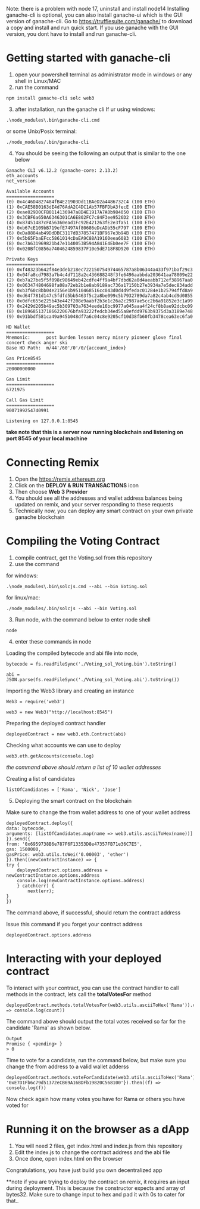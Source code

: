 Note: there is a problem with node 17, uninstall and install node14
Installing ganache-cli is optional, you can also install ganache-ui which is the GUI version of ganache-cli. 
Go to https://trufflesuite.com/ganache/ to download a copy and install and run quick start. 
If you use ganache with the GUI version, you dont have to install and run ganache-cli.

# Getting started with ganache-cli

1. open your powershell terminal as administrator mode in windows or any shell in Linux/MAC
2. run the command

```
npm install ganache-cli solc web3
```

3. after installation, run the ganache cli
If ur using windows:

```
.\node_modules\.bin\ganache-cli.cmd
```
or some Unix/Posix terminal:

```
./node_modules/.bin/ganache-cli
```

4. You should be seeing the following an output that is similar to the one below

```
Ganache CLI v6.12.2 (ganache-core: 2.13.2)
eth_accounts
net_version

Available Accounts
==================
(0) 0x4c46D4827484fB4E21903Dd11BAeD2a4486732C4 (100 ETH)
(1) 0xCAE58B0163dE4d76AdA2C4DC1Ab57FBFDbA3fecE (100 ETH)
(2) 0xae029D0CFB0114136947a8D4E1917A7A0b984050 (100 ETH)
(3) 0x3CBF6a650A6346301CA6E802FC7c84F3ee9526D2 (100 ETH)
(4) 0x87451487cFA56360ead1Fc92E421263fE2e3fa51 (100 ETH)
(5) 0xb67cE109bB719efE7497Af80686eDcADb55cF797 (100 ETH)
(6) 0xDa8884ab49DdDBC3117dB37857471BF967e3b94B (100 ETH)
(7) 0x5b65FbaEFcc5861014cDaEA9C88A19160eea6083 (100 ETH)
(8) 0xc7A631969821b47e1140053B594A841E4Eb0ee7F (100 ETH)
(9) 0x020BfC0856a7404624859837F10e5dE718F8D920 (100 ETH)

Private Keys
==================
(0) 0xf48323b642f84e3deb218ec722150754974465787a8b06344a433f971baf29c3
(1) 0x04fa8cd7983a7b4c4d7118a2c436688248f3fe6496aabbda203641aa78809e22
(2) 0xb7a27be5f5f098c98649eb42cdfe4ff9a4bf7dbd62a0d4aeabb712ef38967aa0
(3) 0x063474804698fa08a72eb2b1e8ab9189ac736a17150b27e3934a7e5dec834add
(4) 0xb3f60c8bb04e2156e1b9510468516cc043d0d4d9fedac01284e1b25794ffd8a9
(5) 0xd64f781d147c5fdfd5bb5463f5c2a8be099c5b7932789da7a82c4ab4cd9d0855
(6) 0x0dfc655e225b43e442f208e9aabf2b3e1c26a2c2987ae5cc2b6a91852e3c1a99
(7) 0x2429d205b49ac5b309703a7634eede16bc9977a045aaa4f24cf8b8ae92dcbc09
(8) 0x1896851371866220676bfa93222fedcb34ed55a8efdd9763b9375d3a3189e748
(9) 0x91bbdf581ca49a945b048df7a6c04c8e9205cf10d38fb60fb3478cea63ec6fa0

HD Wallet
==================
Mnemonic:      post burden lesson mercy misery pioneer glove final concert check anger ski
Base HD Path:  m/44'/60'/0'/0/{account_index}

Gas Price8545
==================
20000000000

Gas Limit
==================
6721975

Call Gas Limit
==================
9007199254740991

Listening on 127.0.0.1:8545
```

**take note that this is a server now running blockchain and listening on port 8545 of your local machine**

# Connecting Remix

1. Open the https://remix.ethereum.org
2. Click on the **DEPLOY & RUN TRANSACTIONS** icon
3. Then choose **Web 3 Provider**
4. You should see all the addresses and wallet address balances being updated on remix, and your server responding to these requests
5. Technically now, you can deploy any smart contract on your own private ganache blockchain

# Compiling the Voting Contract

1. compile contract, get the Voting.sol from this repository
2. use the command 

for windows:

```
.\node_modules\.bin\solcjs.cmd --abi --bin Voting.sol
```

for linux/mac:

```
./node_modules/.bin/solcjs --abi --bin Voting.sol
```

3. Run node, with the command below to enter node shell

```
node
```

4. enter these commands in node

Loading the compiled bytecode and abi file into node, 
```
bytecode = fs.readFileSync('./Voting_sol_Voting.bin').toString()

abi = JSON.parse(fs.readFileSync('./Voting_sol_Voting.abi').toString())
```
Importing the Web3 library and creating an instance 
```
Web3 = require('web3')

web3 = new Web3("http://localhost:8545")
```

Preparing the deployed contract handler

```
deployedContract = new web3.eth.Contract(abi)
```

Checking what accounts we can use to deploy
```
web3.eth.getAccounts(console.log) 
```
*the command above should return a list of 10 wallet addresses*

Creating a list of candidates
```
listOfCandidates = ['Rama', 'Nick', 'Jose']
```

5. Deploying the smart contract on the blockchain

Make sure to change the from wallet address to one of your wallet address
```
deployedContract.deploy({
data: bytecode,
arguments: [listOfCandidates.map(name => web3.utils.asciiToHex(name))]
}).send({
from: '0x6959738B6e787F6F13353D8e47357FB71e36C7E5',
gas: 1500000,
gasPrice: web3.utils.toWei('0.00003', 'ether')
}).then((newContractInstance) => {
try {
	deployedContract.options.address = newContractInstance.options.address
	console.log(newContractInstance.options.address)
	} catch(err) {
		next(err);
}
})
```
The command above, if successful, should return the contract address

Issue this command if you forget your contract address
```
deployedContract.options.address
```

# Interacting with your deployed contract

To interact with your contract, you can use the contract handler to call methods in the contract, lets call the **totalVotesFor** method
```
deployedContract.methods.totalVotesFor(web3.utils.asciiToHex('Rama')).call().then((count) => console.log(count))
```
The command above should output the total votes received so far for the candidate 'Rama' as shown below. 
```
Output
Promise { <pending> }
> 0
```
Time to vote for a candidate, run the command below, but make sure you change the from address to a valid wallet adderss
```
deployedContract.methods.voteForCandidate(web3.utils.asciiToHex('Rama')).send({from: '0xE7D1Fb6c79d51372eCB69A16BDFb19820C568100'}).then((f) => console.log(f))
``` 
Now check again how many votes you have for Rama or others you have voted for

# Running it on the browser as a dApp

1. You will need 2 files, get index.html and index.js from this repository
2. Edit the index.js to change the contract address and the abi file 
3. Once done, open index.html on the browser

Congratulations, you have just build you own decentralized app

**note if you are trying to deploy the contract on remix, it requires an input during deployment. This is because the constructor expects and array of bytes32. Make sure to change input to hex and pad it with 0s to cater for that..
